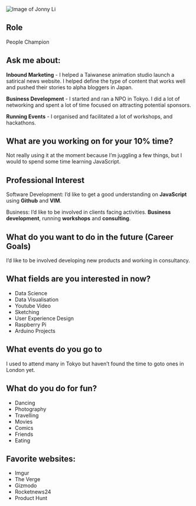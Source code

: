 ![Image of Jonny Li](https://pbs.twimg.com/profile_images/2795690773/0a58befbaa7145650db031e3f02933f6.jpeg)

## Role
People Champion

## Ask me about:
**Inbound Marketing** - I helped a Taiwanese animation studio launch a satirical news website. I helped define the type of content that works well and pushed their stories to alpha bloggers in Japan.

**Business Development** - I started and ran a NPO in Tokyo. I did a lot of networking and spent a lot of time focused on attracting potential sponsors.

**Running Events** - I organised and facilitated a lot of workshops, and hackathons.

## What are you working on for your 10% time?
Not really using it at the moment because I’m juggling a few things, but I would to spend some time learning JavaScript.

## Professional Interest 
Software Development: 
I’d like to get a good understanding on **JavaScript** using **Github** and **VIM**.

Business: 
I’d like to be involved in clients facing activities. **Business development**, running **workshops** and **consulting**.

## What do you want to do in the future (Career Goals)
I’d like to be involved developing new products and working in consultancy.

## What fields are you interested in now?
- Data Science
- Data Visualisation 
- Youtube Video
- Sketching
- User Experience Design
- Raspberry Pi
- Arduino Projects

## What events do you go to
I used to attend many in Tokyo but haven’t found the time to goto ones in London yet.

## What do you do for fun?
- Dancing
- Photography
- Travelling
- Movies
- Comics 
- Friends
- Eating

## Favorite websites:
- Imgur
- The Verge
- Gizmodo
- Rocketnews24
- Product Hunt
